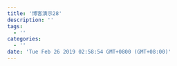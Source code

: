 ```yaml
---
title: '博客演示28'
description: ''
tags:
  - ''
categories:
  - ''
date: 'Tue Feb 26 2019 02:58:54 GMT+0800 (GMT+08:00)'
---
```

